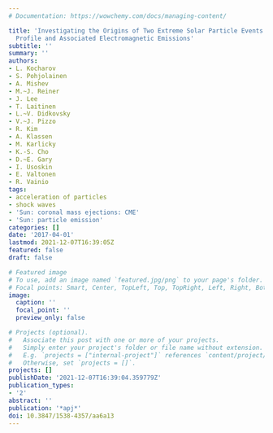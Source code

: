 ```yaml
---
# Documentation: https://wowchemy.com/docs/managing-content/

title: 'Investigating the Origins of Two Extreme Solar Particle Events: Proton Source
  Profile and Associated Electromagnetic Emissions'
subtitle: ''
summary: ''
authors:
- L. Kocharov
- S. Pohjolainen
- A. Mishev
- M.~J. Reiner
- J. Lee
- T. Laitinen
- L.~V. Didkovsky
- V.~J. Pizzo
- R. Kim
- A. Klassen
- M. Karlicky
- K.-S. Cho
- D.~E. Gary
- I. Usoskin
- E. Valtonen
- R. Vainio
tags:
- acceleration of particles
- shock waves
- 'Sun: coronal mass ejections: CME'
- 'Sun: particle emission'
categories: []
date: '2017-04-01'
lastmod: 2021-12-07T16:39:05Z
featured: false
draft: false

# Featured image
# To use, add an image named `featured.jpg/png` to your page's folder.
# Focal points: Smart, Center, TopLeft, Top, TopRight, Left, Right, BottomLeft, Bottom, BottomRight.
image:
  caption: ''
  focal_point: ''
  preview_only: false

# Projects (optional).
#   Associate this post with one or more of your projects.
#   Simply enter your project's folder or file name without extension.
#   E.g. `projects = ["internal-project"]` references `content/project/deep-learning/index.md`.
#   Otherwise, set `projects = []`.
projects: []
publishDate: '2021-12-07T16:39:04.359779Z'
publication_types:
- '2'
abstract: ''
publication: '*apj*'
doi: 10.3847/1538-4357/aa6a13
---
```

